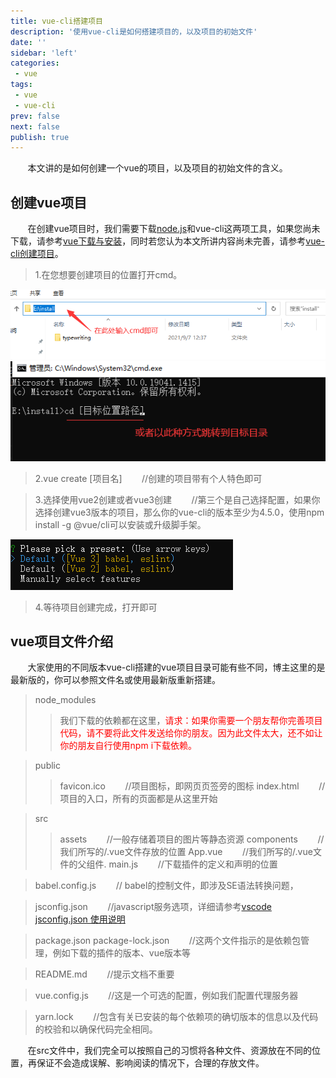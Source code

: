 ```yaml
---
title: vue-cli搭建项目
description: '使用vue-cli是如何搭建项目的，以及项目的初始文件'
date: ''
sidebar: 'left'
categories: 
 - vue
tags: 
 - vue
 - vue-cli
prev: false
next: false
publish: true
---
```


&nbsp;&nbsp;&nbsp;&nbsp;&nbsp;&nbsp;&nbsp;本文讲的是如何创建一个vue的项目，以及项目的初始文件的含义。

## 创建vue项目
&nbsp;&nbsp;&nbsp;&nbsp;&nbsp;&nbsp;&nbsp;在创建vue项目时，我们需要下载[node.js](https://blog.csdn.net/m0_47759019/article/details/121874564)和vue-cli这两项工具，如果您尚未下载，请参考[vue下载与安装](../download//vueDownload.md)，同时若您认为本文所讲内容尚未完善，请参考[vue-cli创建项目](https://blog.csdn.net/qq_52959651/article/details/111047636)。

> 1.在您想要创建项目的位置打开cmd。  

![进入目标目录](../imgs/createVue/create1.png)  
![进入目标目录](../imgs/createVue/c2.png)  

> 2.vue create [项目名] &nbsp;&nbsp;&nbsp;&nbsp;&nbsp;&nbsp;&nbsp;//创建的项目带有个人特色即可  

> 3.选择使用vue2创建或者vue3创建 &nbsp;&nbsp;&nbsp;&nbsp;&nbsp;&nbsp;&nbsp;//第三个是自己选择配置，如果你选择创建vue3版本的项目，那么你的vue-cli的版本至少为4.5.0，使用npm install -g @vue/cli可以安装或升级脚手架。

![选择vue版本](../imgs/createVue/c3.png)

> 4.等待项目创建完成，打开即可

## vue项目文件介绍

&nbsp;&nbsp;&nbsp;&nbsp;&nbsp;&nbsp;&nbsp;大家使用的不同版本vue-cli搭建的vue项目目录可能有些不同，博主这里的是最新版的，你可以参照文件名或使用最新版重新搭建。
>node_modules
>>我们下载的依赖都在这里，<span style="color:red">请求：如果你需要一个朋友帮你完善项目代码，请不要将此文件发送给你的朋友。因为此文件太大，还不如让你的朋友自行使用npm i下载依赖。</span>

>public
>>favicon.ico &nbsp;&nbsp;&nbsp;&nbsp;&nbsp;&nbsp;&nbsp;//项目图标，即网页页签旁的图标
>>index.html &nbsp;&nbsp;&nbsp;&nbsp;&nbsp;&nbsp;&nbsp;//项目的入口，所有的页面都是从这里开始

>src
>>assets &nbsp;&nbsp;&nbsp;&nbsp;&nbsp;&nbsp;&nbsp;//一般存储着项目的图片等静态资源
>>components &nbsp;&nbsp;&nbsp;&nbsp;&nbsp;&nbsp;&nbsp;//我们所写的/.vue文件存放的位置
>>App.vue &nbsp;&nbsp;&nbsp;&nbsp;&nbsp;&nbsp;&nbsp;//我们所写的\/.vue文件的父组件.
>>main.js &nbsp;&nbsp;&nbsp;&nbsp;&nbsp;&nbsp;&nbsp;//下载插件的定义和声明的位置

>babel.config.js &nbsp;&nbsp;&nbsp;&nbsp;&nbsp;&nbsp;&nbsp;// babel的控制文件，即涉及SE语法转换问题，

>jsconfig.json &nbsp;&nbsp;&nbsp;&nbsp;&nbsp;&nbsp;&nbsp;//javascript服务选项，详细请参考[vscode jsconfig.json 使用说明](https://blog.csdn.net/zengzeng011/article/details/103889282)

>package.json 
>package-lock.json &nbsp;&nbsp;&nbsp;&nbsp;&nbsp;&nbsp;&nbsp;//这两个文件指示的是依赖包管理，例如下载的插件的版本、vue版本等

>README.md &nbsp;&nbsp;&nbsp;&nbsp;&nbsp;&nbsp;&nbsp;//提示文档不重要

>vue.config.js &nbsp;&nbsp;&nbsp;&nbsp;&nbsp;&nbsp;&nbsp;//这是一个可选的配置，例如我们配置代理服务器

>yarn.lock &nbsp;&nbsp;&nbsp;&nbsp;&nbsp;&nbsp;&nbsp;//包含有关已安装的每个依赖项的确切版本的信息以及代码的校验和以确保代码完全相同。

&nbsp;&nbsp;&nbsp;&nbsp;&nbsp;&nbsp;&nbsp;在src文件中，我们完全可以按照自己的习惯将各种文件、资源放在不同的位置，再保证不会造成误解、影响阅读的情况下，合理的存放文件。
